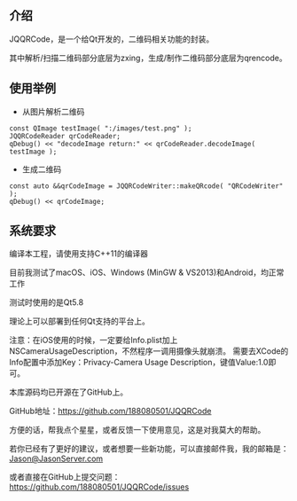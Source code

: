 ﻿## 介绍

JQQRCode，是一个给Qt开发的，二维码相关功能的封装。

其中解析/扫描二维码部分底层为zxing，生成/制作二维码部分底层为qrencode。

## 使用举例

* 从图片解析二维码

```
const QImage testImage( ":/images/test.png" );
JQQRCodeReader qrCodeReader;
qDebug() << "decodeImage return:" << qrCodeReader.decodeImage( testImage );
```

* 生成二维码

```
const auto &&qrCodeImage = JQQRCodeWriter::makeQRcode( "QRCodeWriter" );
qDebug() << qrCodeImage;
```

## 系统要求
编译本工程，请使用支持C++11的编译器

目前我测试了macOS、iOS、Windows (MinGW & VS2013)和Android，均正常工作

测试时使用的是Qt5.8

理论上可以部署到任何Qt支持的平台上。

注意：在iOS使用的时候，一定要给Info.plist加上NSCameraUsageDescription，不然程序一调用摄像头就崩溃。
	需要去XCode的Info配置中添加Key：Privacy-Camera Usage Description，键值Value:1.0即可。

本库源码均已开源在了GitHub上。

GitHub地址：https://github.com/188080501/JQQRCode

方便的话，帮我点个星星，或者反馈一下使用意见，这是对我莫大的帮助。

若你已经有了更好的建议，或者想要一些新功能，可以直接邮件我，我的邮箱是：Jason@JasonServer.com

或者直接在GitHub上提交问题：
https://github.com/188080501/JQQRCode/issues
